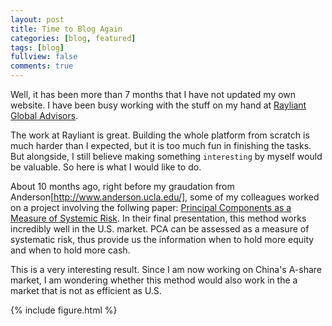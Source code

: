 ```yaml
---
layout: post
title: Time to Blog Again
categories: [blog, featured]
tags: [blog]
fullview: false
comments: true
---
```


Well, it has been more than 7 months that I have not updated my own website. I have been busy working with the stuff on my hand at [Rayliant Global Advisors](http://www.rayliantadvisors.com/).

The work at Rayliant is great. Building the whole platform from scratch is much harder than I expected, but it is too much fun in finishing the tasks. But alongside, I still believe making something `interesting` by myself would be valuable. So here is what I would like to do.

About 10 months ago, right before my graudation from Anderson[http://www.anderson.ucla.edu/], some of my colleagues worked on a project involving the follwing paper: [Principal Components as a Measure of Systemic Risk](https://www.iinews.com/site/pdfs/JPM_Summer2011_StateStreet.pdf). In their final presentation, this method works incredibly well in the U.S. market. PCA can be assessed as a measure of systematic risk, thus provide us the information when to hold more equity and when to hold more cash.

This is a very interesting result. Since I am now working on China's A-share market, I am wondering whether this method would also work in the a market that is not as efficient as U.S. 

{% include figure.html %}


[jekyll]:      http://jekyllrb.com
[jekyll-gh]:   https://github.com/jekyll/jekyll
[jekyll-help]: https://github.com/jekyll/jekyll-help
